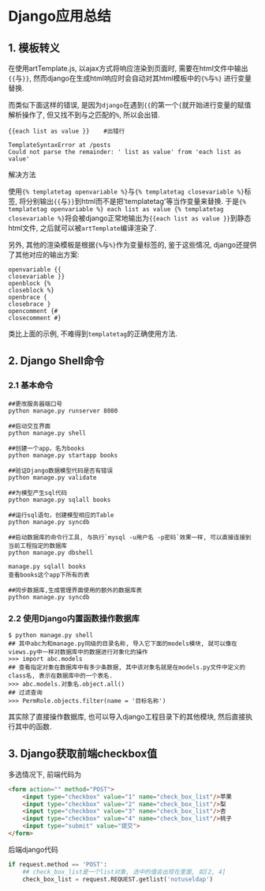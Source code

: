 # Django应用总结

## 1. 模板转义

在使用artTemplate.js, 以ajax方式将响应渲染到页面时, 需要在html文件中输出`{{`与`}}`, 然而django在生成html响应时会自动对其html模板中的`{%`与`%}` 进行变量替换. 

而类似下面这样的错误, 是因为`django`在遇到`{{`的第一个`{`就开始进行变量的赋值解析操作了, 但又找不到与之匹配的`%`, 所以会出错.

```
{{each list as value }}    #出错行

TemplateSyntaxError at /posts
Could not parse the remainder: ' list as value' from 'each list as value'
```

解决方法

使用`{% templatetag openvariable %}`与`{% templatetag closevariable %}`标签, 将分别输出`{{`与`}}`到html而不是把'templatetag'等当作变量来替换. 于是`{% templatetag openvariable %} each list as value {% templatetag closevariable %}`将会被django正常地输出为`{{each list as value }}`到静态html文件, 之后就可以被`artTemplate`编译渲染了.

另外, 其他的渲染模板是根据`{%`与`%}`作为变量标签的, 鉴于这些情况, django还提供了其他对应的输出方案:

```
openvariable {{
closevariable }}
openblock {%
closeblock %}
openbrace {
closebrace }
opencomment {#
closecomment #}
```

类比上面的示例, 不难得到`templatetag`的正确使用方法.

## 2. Django Shell命令

### 2.1 基本命令

```
##更改服务器端口号
python manage.py runserver 8080

##启动交互界面
python manage.py shell

##创建一个app，名为books
python manage.py startapp books

##验证Django数据模型代码是否有错误
python manage.py validate

##为模型产生sql代码
python manage.py sqlall books

##运行sql语句，创建模型相应的Table
python manage.py syncdb

##启动数据库的命令行工具, 与执行`mysql -u用户名 -p密码`效果一样, 可以直接连接到当前工程指定的数据库
python manage.py dbshell

manage.py sqlall books
查看books这个app下所有的表

##同步数据库,生成管理界面使用的额外的数据库表
python manage.py syncdb
```

### 2.2 使用Django内置函数操作数据库

```
$ python manage.py shell
## 其中abc为和manage.py同级的目录名称, 导入它下面的models模块, 就可以像在views.py中一样对数据库中的数据进行对象化的操作
>>> import abc.models
## 查看指定对象在数据库中有多少条数据, 其中该对象名就是在models.py文件中定义的class名, 表示在数据库中的一个表名.
>>> abc.models.对象名.object.all()
## 过滤查询
>>> PermRole.objects.filter(name = '目标名称')
```

其实除了直接操作数据库, 也可以导入django工程目录下的其他模块, 然后直接执行其中的函数.

## 3. Django获取前端checkbox值

多选情况下, 前端代码为

```html
<form action="" method="POST">
    <input type="checkbox" value="1" name="check_box_list"/>苹果
    <input type="checkbox" value="2" name="check_box_list"/>梨
    <input type="checkbox" value="3" name="check_box_list"/>杏
    <input type="checkbox" value="4" name="check_box_list"/>桃子
    <input type="submit" value="提交">
</form>
```

后端django代码

```python
if request.method == 'POST':
    ## check_box_list是一个list对象, 选中的值会出现在里面, 如[2, 4]
    check_box_list = request.REQUEST.getlist('notuseldap')
```
